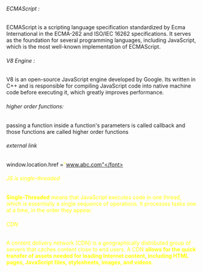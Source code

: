###### ECMAScript : 
ECMAScript is a scripting language specification standardized by Ecma International in the ECMA-262 and ISO/IEC 16262 specifications. It serves as the foundation for several programming languages, including JavaScript, which is the most well-known implementation of ECMAScript.

###### V8 Engine : 
V8 is an open-source JavaScript engine developed by Google. Its written in C++ and is responsible for compiling JavaScript code into native machine code before executing it, which greatly improves performance.

###### higher order functions: 
passing a function inside a function's parameters is called callback and those functions are called higher order functions
###### external link 
window.location.href =<font color="#ffff00">"www.abc.com"</font>

###### JS is single-threaded
**Single-Threaded** means that JavaScript executes code in one thread, which is essentially a single sequence of operations. It processes tasks one at a time, in the order they appear.

###### CDN 
A content delivery network (CDN) is a geographically distributed group of servers that caches content close to end users. A CDN **allows for the quick transfer of assets needed for loading Internet content, including HTML pages, JavaScript files, stylesheets, images, and videos**.